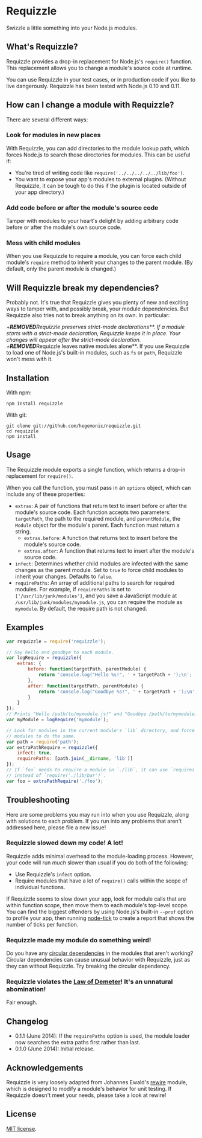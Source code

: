 # Requizzle #

Swizzle a little something into your Node.js modules.


## What's Requizzle? ##

Requizzle provides a drop-in replacement for Node.js's `require()` function. This replacement
allows you to change a module's source code at runtime.

You can use Requizzle in your test cases, or in production code if you like to live dangerously.
Requizzle has been tested with Node.js 0.10 and 0.11.


## How can I change a module with Requizzle? ##

There are several different ways:

### Look for modules in new places ###

With Requizzle, you can add directories to the module lookup path, which forces Node.js to search
those directories for modules. This can be useful if:

+ You're tired of writing code like `require('../../../../../lib/foo')`.
+ You want to expose your app's modules to external plugins. (Without Requizzle, it can be tough to
do this if the plugin is located outside of your app directory.)

### Add code before or after the module's source code ###

Tamper with modules to your heart's delight by adding arbitrary code before or after the module's
own source code.

### Mess with child modules ###

When you use Requizzle to require a module, you can force each child module's `require` method to
inherit your changes to the parent module. (By default, only the parent module is changed.)


## Will Requizzle break my dependencies? ##

Probably not. It's true that Requizzle gives you plenty of new and exciting ways to tamper with, and
possibly break, your module dependencies. But Requizzle also tries not to break anything on its own.
In particular:

+***REMOVED****Requizzle preserves strict-mode declarations**.  If a module starts with a strict-mode
declaration, Requizzle keeps it in place. Your changes will appear after the strict-mode
declaration.
+***REMOVED****Requizzle leaves native modules alone**. If you use Requizzle to load one of Node.js's built-in
modules, such as `fs` or `path`, Requizzle won't mess with it.


## Installation ##

With npm:

    npm install requizzle

With git:

    git clone git://github.com/hegemonic/requizzle.git
    cd requizzle
    npm install


## Usage ##

The Requizzle module exports a single function, which returns a drop-in replacement for
`require()`.

When you call the function, you must pass in an `options` object, which can include any of these
properties:

+ `extras`: A pair of functions that return text to insert before or after the module's source code.
Each function accepts two parameters: `targetPath`, the path to the required module, and
`parentModule`, the `Module` object for the module's parent. Each function must return a string.
    + `extras.before`: A function that returns text to insert before the module's source code.
    + `extras.after`: A function that returns text to insert after the module's source code.
+ `infect`: Determines whether child modules are infected with the same changes as the parent
module. Set to `true` to force child modules to inherit your changes. Defaults to `false`.
+ `requirePaths`: An array of additional paths to search for required modules. For example, if
`requirePaths` is set to `['/usr/lib/junk/modules']`, and you save a JavaScript module at
`/usr/lib/junk/modules/mymodule.js`, you can require the module as `mymodule`. By default, the
require path is not changed.


## Examples ##

```js
var requizzle = require('requizzle');

// Say hello and goodbye to each module.
var logRequire = requizzle({
    extras: {
        before: function(targetPath, parentModule) {
            return 'console.log("Hello %s!", ' + targetPath + ');\n';
        },
        after: function(targetPath, parentModule) {
            return 'console.log("Goodbye %s!", ' + targetPath + ');\n';
        }
    }
});
// Prints "Hello /path/to/mymodule.js!" and "Goodbye /path/to/mymodule.js!"
var myModule = logRequire('mymodule');

// Look for modules in the current module's `lib` directory, and force child
// modules to do the same.
var path = require('path');
var extraPathRequire = requizzle({
    infect: true,
    requirePaths: [path.join(__dirname, 'lib')]
});
// If `foo` needs to require a module in `./lib`, it can use `require('bar')`
// instead of `require('./lib/bar')`.
var foo = extraPathRequire('./foo');
```


## Troubleshooting ##

Here are some problems you may run into when you use Requizzle, along with solutions to each
problem. If you run into any problems that aren't addressed here, please file a new issue!

### Requizzle slowed down my code! A lot! ###

Requizzle adds minimal overhead to the module-loading process. However, your code will run _much_
slower than usual if you do both of the following:

+ Use Requizzle's `infect` option.
+ Require modules that have a lot of `require()` calls within the scope of individual functions.

If Requizzle seems to slow down your app, look for module calls that are within function scope, then
move them to each module's top-level scope. You can find the biggest offenders by using Node.js's
built-in `--prof` option to profile your app, then running [node-tick][] to create a report that
shows the number of ticks per function.

[node-tick]: https://github.com/sidorares/node-tick

### Requizzle made my module do something weird! ###

Do you have any [circular dependencies][circular] in the modules that aren't working? Circular
dependencies can cause unusual behavior with Requizzle, just as they can without Requizzle. Try
breaking the circular dependency.

[circular]: http://nodejs.org/api/modules.html#modules_cycles

### Requizzle violates the [Law of Demeter][demeter]! It's an unnatural abomination! ###

Fair enough.

[demeter]: http://en.wikipedia.org/wiki/Law_of_Demeter


## Changelog ##

+ 0.1.1 (June 2014): If the `requirePaths` option is used, the module loader now searches the extra
paths first rather than last.
+ 0.1.0 (June 2014): Initial release.

## Acknowledgements ##

Requizzle is very loosely adapted from Johannes Ewald's [rewire](https://github.com/jhnns/rewire)
module, which is designed to modify a module's behavior for unit testing. If Requizzle doesn't meet
your needs, please take a look at rewire!


## License ##

[MIT license](LICENSE).
